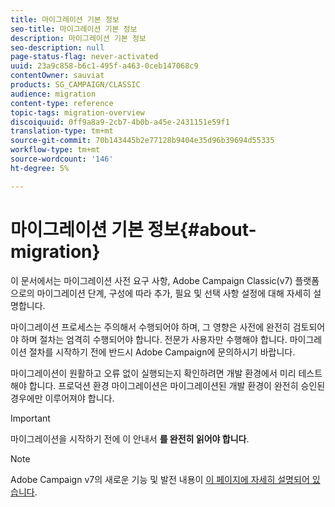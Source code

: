 ```yaml
---
title: 마이그레이션 기본 정보
seo-title: 마이그레이션 기본 정보
description: 마이그레이션 기본 정보
seo-description: null
page-status-flag: never-activated
uuid: 23a9c858-b6c1-495f-a463-0ceb147068c9
contentOwner: sauviat
products: SG_CAMPAIGN/CLASSIC
audience: migration
content-type: reference
topic-tags: migration-overview
discoiquuid: 0ff9a8a9-2cb7-4b0b-a45e-2431151e59f1
translation-type: tm+mt
source-git-commit: 70b143445b2e77128b9404e35d96b39694d55335
workflow-type: tm+mt
source-wordcount: '146'
ht-degree: 5%

---
```



# 마이그레이션 기본 정보{#about-migration}

이 문서에서는 마이그레이션 사전 요구 사항, Adobe Campaign Classic(v7) 플랫폼으로의 마이그레이션 단계, 구성에 따라 추가, 필요 및 선택 사항 설정에 대해 자세히 설명합니다.

마이그레이션 프로세스는 주의해서 수행되어야 하며, 그 영향은 사전에 완전히 검토되어야 하며 절차는 엄격히 수행되어야 합니다. 전문가 사용자만 수행해야 합니다. 마이그레이션 절차를 시작하기 전에 반드시 Adobe Campaign에 문의하시기 바랍니다.

마이그레이션이 원활하고 오류 없이 실행되는지 확인하려면 개발 환경에서 미리 테스트해야 합니다. 프로덕션 환경 마이그레이션은 마이그레이션된 개발 환경이 완전히 승인된 경우에만 이루어져야 합니다.

>[!IMPORTANT]
>
>마이그레이션을 시작하기 전에 이 안내서 **를 완전히 읽어야 합니다**.

>[!NOTE]
>
>Adobe Campaign v7의 새로운 기능 및 발전 내용이 [이 페이지에 자세히 설명되어 있습니다](../../rn/using/latest-release.md).
